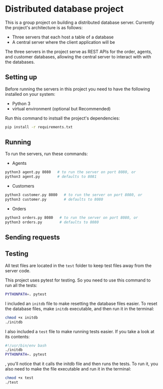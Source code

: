 # Distributed database project
This is a group project on building a distributed database server. Currently the project's architecture is as follows:
- Three servers that each host a table of a database
- A central server where the client application will be

The three servers in the project serve as REST APIs for the order, agents, and customer databases, allowing the central server to interact with with the databases.

## Setting up
Before running the servers in this project you need to have the following installed on your system:
- Python 3
- virtual environment (optional but Recommended)

Run this command to instsall the project's dependencies:
```bash
pip install -r requirements.txt
```

## Running
To run the servers, run these commands:
* Agents
```bash
python3 agent.py 8080   # to run the server on port 8080, or
python3 agent.py        # defaults to 8081
```
* Customers
```bash
python3 customer.py 8080   # to run the server on port 8080, or
python3 customer.py        # defaults to 8080
```
* Orders
```bash
python3 orders.py 8080   # to run the server on port 8080, or
python3 orders.py        # defaults to 8080
```

## Sending requests
<!-- How to send requsts to the posts -->

## Testing
All test files are located in the `test` folder to keep test files away from the server code.

This project uses pytest for testing. So you need to use this command to run all the tests:
```bash
PYTHONPATH=. pytest
```

I included an `initdb` file to make resetting the database files easier. To reset the database files, make `initdb` executable, and then run it in the terminal:
```bash
chmod +x initdb
./initdb
```

I also included a `test` file to make running tests easier. If you take a look at its contents:
```bash
#!/usr/bin/env bash
./initdb
PYTHONPATH=. pytest
```
, you'll notice that it calls the initdb file and then runs the tests. To run it, you also need to make the file executable and run it in the terminal:
```bash
chmod +x test
./test
```
